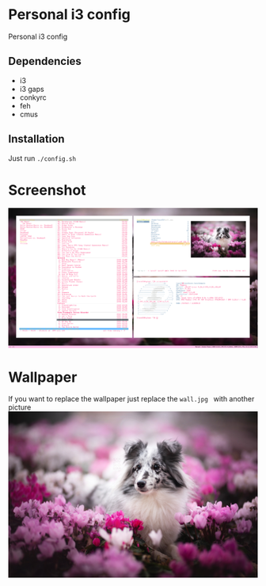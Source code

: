 # Personal i3 config
Personal i3 config
## Dependencies
- i3
- i3 gaps
- conkyrc
- feh
- cmus
## Installation
Just run ``./config.sh``
# Screenshot
![alt text](img/shot.png "FDSFS")
# Wallpaper
If you want to replace the wallpaper just replace the ``wall.jpg `` with another picture
![alt text](wall.jpg "FDSFS")
